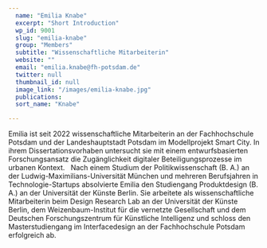 ```yaml
---
  name: "Emilia Knabe"
  excerpt: "Short Introduction"
  wp_id: 9001
  slug: "emilia-knabe"
  group: "Members"
  subtitle: "Wissenschaftliche Mitarbeiterin"
  website: ""
  email: "emilia.knabe@fh-potsdam.de"
  twitter: null
  thumbnail_id: null
  image_link: "/images/emilia-knabe.jpg"
  publications: 
  sort_name: "Knabe"

---
```

Emilia ist seit 2022 wissenschaftliche Mitarbeiterin an der Fachhochschule Potsdam und der Landeshauptstadt Potsdam im Modellprojekt Smart City. In ihrem Dissertationsvorhaben untersucht sie mit einem entwurfsbasierten Forschungsansatz die Zugänglichkeit digitaler Beteiligungsprozesse im urbanen Kontext.
 
Nach einem Studium der Politikwissenschaft (B. A.) an der Ludwig-Maximilians-Universität München und mehreren Berufsjahren in Technologie-Startups absolvierte Emilia den Studiengang Produktdesign (B. A.) an der Universität der Künste Berlin. Sie arbeitete als wissenschaftliche Mitarbeiterin beim Design Research Lab an der Universität der Künste Berlin, dem Weizenbaum-Institut für die vernetzte Gesellschaft und dem Deutschen Forschungszentrum für Künstliche Intelligenz und schloss den Masterstudiengang im Interfacedesign an der Fachhochschule Potsdam erfolgreich ab.